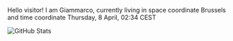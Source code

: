 Hello visitor! I am Giammarco, currently living in space coordinate Brussels and time coordinate Thursday, 8 April, 02:34 CEST

![GitHub Stats](https://github-readme-stats.vercel.app/api?username=grcasanova)
